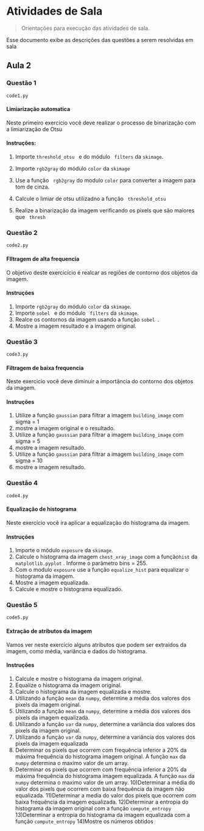 # Atividades de Sala
> Orientações para execução das atividades de sala.

Esse documento exibe as descrições das questões a serem resolvidas em sala

##  Aula 2

### Questão 1

```code1.py```

#### Limiarização automatica

Neste primeiro exercício você deve realizar o processo de binarização com a limiarização de Otsu

#### Instruções:

1)  Importe  ``threshold_otsu `` e  do módulo `` filters`` da `` skimage ``.
   
2)  Importe `` rgb2gray `` do módulo `` color `` da `` skimage ``

3)  Use a função `` rgb2gray`` do modulo `` color `` para converter a imagem para tom de cinza.
    
4) Calcule o limiar de otsu utilizadno a função `` threshold_otsu``

5) Realize a binarização da imagem verificando os pixels que são maiores que `` thresh``

### Questão 2

```code2.py```

#### FIltragem de alta frequencia

O objetivo deste exercicício é realcar as regiões de contorno dos objetos da imagem.

#### Instruções 

1) Importe `` rgb2gray `` do módulo `` color `` da `` skimage ``.
2) Importe  ``sobel `` e  do módulo `` filters`` da `` skimage ``.
3) Realce os contornos da imagem usando  a função ``sobel ``.
4) Mostre a imagem resultado e a imagem original.

### Questão 3

```code3.py```

#### Filtragem de baixa frequencia

Neste exercicio você deve diminuir a importância do contorno dos objetos da imagem.

#### Instruções

1) Utilize a função ``gaussian`` para filtrar a imagem ``building_image`` com sigma = 1
2) mostre a imagem original e o resultado.
3) Utilize a função ``gaussian`` para filtrar a imagem ``building_image`` com sigma = 5
4) mostre a imagem resultado.
5) Utilize a função ``gaussian`` para filtrar a imagem ``building_image`` com sigma = 10
6) mostre a imagem resultado.


### Questão 4

```code4.py```

#### Equalização de histograma

Neste exercício você ira aplicar a equalização do histograma da imagem.

#### Instruções

1) Importe o módulo ``exposure`` da ``skimage``.
2) Calcule o histograma da imagem ``chest_xray_image`` com a função``hist`` da ``matplotlib.pyplot`` . Informe o parâmetro bins = 255.
3) Com o modulo ``exposure`` use a função ``equalize_hist`` para equalizar o histograma da imagem.
4) Mostre a imagem equalizada.
5) Calcule e mostre o histograma equalizado.


### Questão 5

```code5.py```

#### Extração de atributos da imagem

 Vamos ver neste exercicio alguns atributos que podem ser extraídos da imagem, como média, variância e dados do histograma.

#### Instruções
1) Calcule e mostre o histograma da imagem original.
2) Equalize o histograma da imagem original.
3) Calcule o histograma da imagem equalizada e mostre.
4) Utilizando a função ``mean`` da ``numpy``, determine a média dos valores dos pixels da imagem original.
5) Utilizando a função ``mean`` da ``numpy``, determine a média dos valores dos pixels da imagem equalizada.
6) Utilizando a função ``var`` da ``numpy``, determine a variância dos valores dos pixels da imagem original.
7) Utilizando a função ``var`` da ``numpy``, determine a variância dos valores dos pixels da imagem equalizada
8) Determinar os pixels que ocorrem com frequência inferior a 20% da máxima frequência do histograma imagem original. A função ``max`` da ``numpy`` determina o maximo valor de um array.
9) Determinar os pixels que ocorrem com frequência inferior a 20% da máxima frequência do histograma imagem equalizada. A função ``max`` da ``numpy`` determina o maximo valor de um array.
10)Determinar a média do valor dos pixels que ocorrem com baixa frequência da imagem não equalizada.
11)Determinar a media do valor dos pixels que ocorrem com baixa frequência da imagem equalizada.
12)Determinar a entropia do histograma da imagem original com a função ``compute_entropy``
13)Determinar a entropia do histograma da imagem equalizada com a função ``compute_entropy``
14)Mostre os números obtidos   